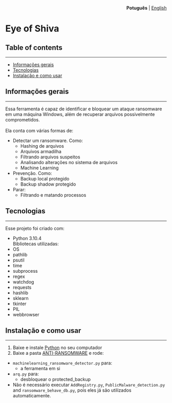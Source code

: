 <p align="right"><strong>Potuguês</strong> | <a href="INSERIR LINK .MD PT-BR">English</a></p>

# Eye of Shiva #

## Table of contents
- - - -
* [Informações gerais](#informações-gerais)
* [Tecnologias](#tecnologias)
* [Instalação e como usar](#instalação-e-como-usar)

## Informações gerais
- - - -
Essa ferramenta é capaz de identificar e bloquear um ataque ransomware em uma máquina Windows, além de recuperar arquivos possivelmente comprometidos.\
\
Ela conta com várias formas de:
* Detectar um ransomware. Como: 
    - Hashing de arquivos
    - Arquivos armadilha
    - Filtrando arquivos suspeitos
    - Analisando alterações no sistema de arquivos
    - Machine Learning
* Prevenção. Como:
    - Backup local protegido
    - Backup shadow protegido
* Parar:
    - Filtrando e matando processos

## Tecnologias
- - - -
Esse projeto foi criado com:
* Python 3.10.4
\
Bibliotecas utilizadas:
* OS
* pathlib
* psutil
* time
* subprocess
* regex
* watchdog
* requests
* hashlib
* sklearn
* tkinter
* PIL
* webbrowser

## Instalação e como usar
- - - -
1. Baixe e instale [Python](https://www.python.org/downloads/) no seu computador
2. Baixe a pasta [ANTI-RANSOMWARE](https://github.com/Grupo0b1t/eye-of-shiva/tree/main/ANTI-RANSOMWARE) e rode:
* `machinelearning_ransomware_detector.py` para:
    - a ferramenta em si
* `arq.py` para:
    - desbloquear o protected_backup
* Não é necessário executar `AddRegistry.py`, `PublicMalware_detection.py` and `ransomware_behave_db.py`, pois eles já são utilizados automaticamente.
